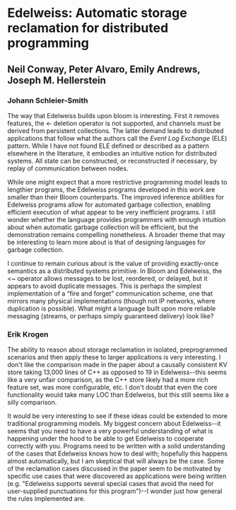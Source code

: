 # Edelweiss: Automatic storage reclamation for distributed programming

## Neil Conway, Peter Alvaro, Emily Andrews, Joseph M. Hellerstein

### Johann Schleier-Smith

The way that Edelweiss builds upon bloom is interesting. First it removes features, the <- deletion operator is not supported, and channels must be derived from persistent collections. The latter demand leads to distributed applications that follow what the authors call the *Event Log Exchange* (ELE) pattern. While I have not found ELE defined or described as a pattern elsewhere in the literature, it embodies an intuitive notion for distributed systems. All state can be constructed, or reconstructed if necessary, by replay of communication between nodes.

While one might expect that a more restrictive programming model leads to lengthier programs, the Edelweiss programs developed in this work are smaller than their Bloom counterparts. The improved inference abilities for Edelweiss programs allow for automated garbage collection, enabling efficient execution of what appear to be very inefficient programs. I still wonder whether the language provides programmers with enough intuition about when automatic garbage collection will be efficient, but the demonstration remains compelling nonetheless. A broader theme that may be interesting to learn more about is that of designing languages for garbage collection.

I continue to remain curious about is the value of providing exactly-once semantics as a distributed systems primitive. In Bloom and Edelweiss, the 
<~ operator allows messages to be lost, reordered, or delayed, but it appears to avoid duplicate messages. This is perhaps the simplest implementation of a “fire and forget” communication scheme, one that mirrors many physical implementations (though not IP networks, where duplication is possible). What might a language built upon more reliable messaging (streams, or perhaps simply guaranteed delivery) look like?

### Erik Krogen
The ability to reason about storage reclamation in isolated, preprogrammed scenarios and then apply these to larger applications is very interesting. I don't like the comparison made in the paper about a causally consistent KV store taking 13,000 lines of C++ as opposed to 19 in Edelweiss--this seems like a very unfair comparison, as the C++ store likely had a more rich feature set, was more configurable, etc. I don't doubt that even the core functionality would take many LOC than Edelweiss, but this still seems like a silly comparison. 

It would be very interesting to see if these ideas could be extended to more traditional programming models. My biggest concern about Edelweiss--it seems that you need to have a very powerful understanding of what is happening under the hood to be able to get Edelweiss to cooperate correctly with you. Programs need to be written with a solid understanding of the cases that Edelweiss knows how to deal with; hopefully this happens almost automatically, but I am skeptical that will always be the case. Some of the reclamation cases discussed in the paper seem to be motivated by specific use cases that were discovered as applications were being written (e.g. "Edelweiss supports several special cases that avoid the need for user-supplied punctuations for this program")--I wonder just how general the rules implemented are. 

